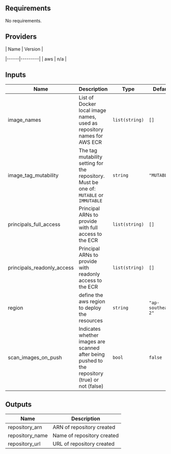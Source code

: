 ## Requirements

No requirements.

## Providers



| Name | Version |


|------|---------|
| aws | n/a |

## Inputs

| Name | Description | Type | Default | Required |
|------|-------------|------|---------|:--------:|
| image\_names | List of Docker local image names, used as repository names for AWS ECR | `list(string)` | `[]` | no |
| image\_tag\_mutability | The tag mutability setting for the repository. Must be one of: `MUTABLE` or `IMMUTABLE` | `string` | `"MUTABLE"` | no |
| principals\_full\_access | Principal ARNs to provide with full access to the ECR | `list(string)` | `[]` | no |
| principals\_readonly\_access | Principal ARNs to provide with readonly access to the ECR | `list(string)` | `[]` | no |
| region | define the aws region to deploy the resources | `string` | `"ap-southeast-2"` | no |
| scan\_images\_on\_push | Indicates whether images are scanned after being pushed to the repository (true) or not (false) | `bool` | `false` | no |

## Outputs

| Name | Description |
|------|-------------|
| repository\_arn | ARN of repository created |
| repository\_name | Name of repository created |
| repository\_url | URL of repository created |

